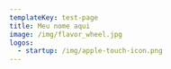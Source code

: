 ```yaml
---
templateKey: test-page
title: Meu nome aqui
image: /img/flavor_wheel.jpg
logos:
  - startup: /img/apple-touch-icon.png
---
```


